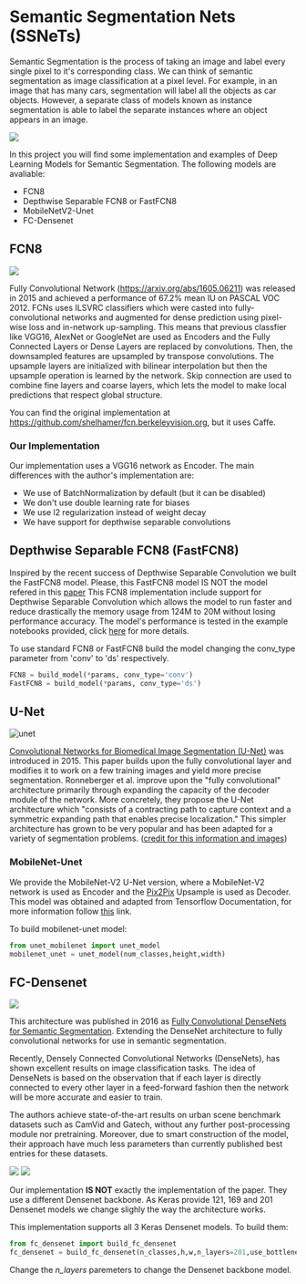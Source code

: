 # Semantic Segmentation Nets (SSNeTs)
Semantic Segmentation is the process of taking an image and label every single pixel to it's corresponding class. We can think of semantic segmentation as image classification at a pixel level. For example, in an image that has many cars, segmentation will label all the objects as car objects. However, a separate class of models known as instance segmentation is able to label the separate instances where an object appears in an image.

![](https://www.jeremyjordan.me/content/images/2018/05/Screen-Shot-2018-05-17-at-7.42.16-PM.png)

In this project you will find some implementation and examples of Deep Learning Models for Semantic Segmentation.
The following models are avaliable:
* FCN8
* Depthwise Separable FCN8 or FastFCN8
* MobileNetV2-Unet
* FC-Densenet

## FCN8
![](https://miro.medium.com/max/790/1*wRkj6lsQ5ckExB5BoYkrZg.png)

Fully Convolutional Network (https://arxiv.org/abs/1605.06211) was released in 2015 and achieved a performance of 67.2% mean IU on PASCAL VOC 2012. FCNs uses ILSVRC classifiers which were casted into fully-convolutional networks and augmented for dense prediction using pixel-wise loss and in-network up-sampling. This means that previous classfier like VGG16, AlexNet or GoogleNet are used as Encoders and the Fully Connected Layers or Dense Layers are replaced by convolutions. Then, the downsampled features are upsampled by transpose convolutions. The upsample layers are initialized with bilinear interpolation but then the upsample operation is learned by the network. Skip connection are used to combine fine layers and coarse layers, which lets the model to make local predictions that respect global structure.

You can find the original implementation at https://github.com/shelhamer/fcn.berkeleyvision.org, but it uses Caffe.

### Our Implementation
Our implementation uses a VGG16 network as Encoder. The main differences with the author's implementation are:
* We use of BatchNormalization by default (but it can be disabled)
* We don't use double learning rate for biases
* We use l2 regularization instead of weight decay
* We have support for depthwise separable convolutions

## Depthwise Separable FCN8 (FastFCN8)
Inspired by the recent success of Depthwise Separable Convolution we built the FastFCN8 model. Please, this FastFCN8 model IS NOT the model refered in this [paper](https://paperswithcode.com/paper/fastfcn-rethinking-dilated-convolution-in-the)
This FCN8 implementation include support for Depthwise Separable Convolution which allows the model to run faster and reduce drastically the memory usage from 124M to 20M without losing performance accuracy. The model's performance is tested in the example notebooks provided, click [here]() for more details.

To use standard FCN8 or FastFCN8 build the model changing the conv_type parameter from 'conv' to 'ds' respectively.

```python
FCN8 = build_model(*params, conv_type='conv')
FastFCN8 = build_model(*params, conv_type='ds')

```

## U-Net
![unet](https://www.jeremyjordan.me/content/images/2018/05/Screen-Shot-2018-05-20-at-1.46.43-PM.png)

[Convolutional Networks for Biomedical Image Segmentation (U-Net)](https://arxiv.org/abs/1505.04597) was introduced in 2015.
This paper builds upon the fully convolutional layer and modifies it to work on a few training images and yield more precise segmentation. Ronneberger et al. improve upon the "fully convolutional" architecture primarily through expanding the capacity of the decoder module of the network. More concretely, they propose the U-Net architecture which "consists of a contracting path to capture context and a symmetric expanding path that enables precise localization." This simpler architecture has grown to be very popular and has been adapted for a variety of segmentation problems. ([credit for this information and images](https://www.jeremyjordan.me/semantic-segmentation/))

### MobileNet-Unet
We provide the MobileNet-V2 U-Net version, where a MobileNet-V2 network is used as Encoder and the [Pix2Pix](https://www.tensorflow.org/tutorials/generative/pix2pix) Upsample is used as Decoder. This model was obtained and adapted from Tensorflow Documentation, for more information follow [this](https://www.tensorflow.org/tutorials/images/segmentation) link.

To build mobilenet-unet model:
```python
from unet_mobilenet import unet_model
mobilenet_unet = unet_model(num_classes,height,width)
```
## FC-Densenet
![](https://miro.medium.com/max/1400/1*UOPR3UPTJsJz-b4t8WYTew.png)

This architecture was published in 2016 as [Fully Convolutional DenseNets for Semantic Segmentation](https://arxiv.org/pdf/1611.09326.pdf). Extending the DenseNet architecture to fully convolutional networks for use in semantic segmentation.

Recently, Densely Connected Convolutional Networks (DenseNets), has shown excellent
results on image classification tasks. The idea of DenseNets is based on the observation that if each layer is directly connected to every other layer in a feed-forward fashion then the network will be more accurate and easier to train.

The authors achieve state-of-the-art results on urban scene benchmark datasets such as CamVid and Gatech, without any further post-processing module nor pretraining. Moreover, due to smart construction of the model, their approach have much less parameters than
currently published best entries for these datasets. 

![](https://miro.medium.com/max/448/1*5Bqcgzl6JDXrScL1RXd6Ag.png)
![](https://miro.medium.com/max/1400/1*1Pj56mTHPNha8Pg58fWJEQ.png)

Our implementation **IS NOT** exactly the implementation of the paper. They use a different Densenet backbone. As Keras provide 121, 169 and 201 Densenet models we change slighly the way the architecture works.

This implementation supports all 3 Keras Densenet models. To build them:
```python
from fc_densenet import build_fc_densenet
fc_densenet = build_fc_densenet(n_classes,h,w,n_layers=201,use_bottleneck=False,bottleneck_blocks=32)
```
Change the *n_layers* paremeters to change the Densenet backbone model.
